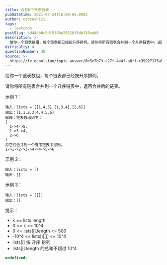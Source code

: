 ```yaml
---
title: 合并K个升序链表
pubDatetime: 2021-07-24T16:00:00.000Z
author: caorushizi
tags:
  - leetcode
postSlug: bd44db0c5df5f96e2851b33db335eab8
description: >-
  给你一个链表数组，每个链表都已经按升序排列。请你将所有链表合并到一个升序链表中，返回合并后的链表。示例1：输入：lists=[[1,4,5],[1,3,4],[2,6]]输出：[1,1,2,3,4,4
difficulty: 4
questionNumber: 38
source: >-
  https://fe.ecool.fun/topic-answer/0e5e7b73-c27f-4e4f-a8ff-c39927175a55?orderBy=updateTime&order=desc&tagId=31
---
```


给你一个链表数组，每个链表都已经按升序排列。

请你将所有链表合并到一个升序链表中，返回合并后的链表。

示例 1：

    输入：lists = [[1,4,5],[1,3,4],[2,6]]
    输出：[1,1,2,3,4,4,5,6]
    解释：链表数组如下：
    [
      1->4->5,
      1->3->4,
      2->6
    ]
    将它们合并到一个有序链表中得到。
    1->1->2->3->4->4->5->6

示例 2：

    输入：lists = []
    输出：[]

示例 3：

    输入：lists = [[]]
    输出：[]

提示：

- k == lists.length
- 0 <= k <= 10^4
- 0 <= lists\[i\].length <= 500
- \-10^4 <= lists\[i\]\[j\] <= 10^4
- lists\[i\] 按 升序 排列
- lists\[i\].length 的总和不超过 10^4

```typescript
undefined;
```
